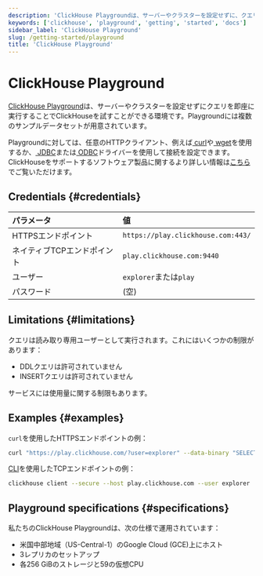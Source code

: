 ```yaml
---
description: 'ClickHouse Playgroundは、サーバーやクラスターを設定せずに、クエリを即座に実行することでClickHouseを試すことができる環境です。'
keywords: ['clickhouse', 'playground', 'getting', 'started', 'docs']
sidebar_label: 'ClickHouse Playground'
slug: /getting-started/playground
title: 'ClickHouse Playground'
---
```



# ClickHouse Playground

[ClickHouse Playground](https://sql.clickhouse.com)は、サーバーやクラスターを設定せずにクエリを即座に実行することでClickHouseを試すことができる環境です。Playgroundには複数のサンプルデータセットが用意されています。

Playgroundに対しては、任意のHTTPクライアント、例えば[ curl](https://curl.haxx.se)や[ wget](https://www.gnu.org/software/wget/)を使用するか、[ JDBC](../interfaces/jdbc.md)または[ ODBC](../interfaces/odbc.md)ドライバーを使用して接続を設定できます。ClickHouseをサポートするソフトウェア製品に関するより詳しい情報は[こちら](../integrations/index.mdx)でご覧いただけます。

## Credentials {#credentials}

| パラメータ           | 値                                |
|:--------------------|:----------------------------------|
| HTTPSエンドポイント  | `https://play.clickhouse.com:443/` |
| ネイティブTCPエンドポイント | `play.clickhouse.com:9440`         |
| ユーザー            | `explorer`または`play`             |
| パスワード          | (空)                               |

## Limitations {#limitations}

クエリは読み取り専用ユーザーとして実行されます。これにはいくつかの制限があります：

- DDLクエリは許可されていません
- INSERTクエリは許可されていません

サービスには使用量に関する制限もあります。

## Examples {#examples}

`curl`を使用したHTTPSエンドポイントの例：

```bash
curl "https://play.clickhouse.com/?user=explorer" --data-binary "SELECT 'Play ClickHouse'"
```

[CLI](../interfaces/cli.md)を使用したTCPエンドポイントの例：

```bash
clickhouse client --secure --host play.clickhouse.com --user explorer
```

## Playground specifications {#specifications}

私たちのClickHouse Playgroundは、次の仕様で運用されています：

- 米国中部地域（US-Central-1）のGoogle Cloud (GCE)上にホスト
- 3レプリカのセットアップ
- 各256 GiBのストレージと59の仮想CPU
